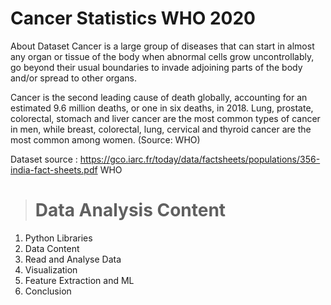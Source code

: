 # Cancer Statistics WHO 2020
About Dataset
Cancer is a large group of diseases that can start in almost any organ or tissue of the body when abnormal cells grow uncontrollably, go beyond their usual boundaries to invade adjoining parts of the body and/or spread to other organs.

Cancer is the second leading cause of death globally, accounting for an estimated 9.6 million deaths, or one in six deaths, in 2018. Lung, prostate, colorectal, stomach and liver cancer are the most common types of cancer in men, while breast, colorectal, lung, cervical and thyroid cancer are the most common among women. (Source: WHO)

Dataset source : https://gco.iarc.fr/today/data/factsheets/populations/356-india-fact-sheets.pdf WHO

> # Data Analysis Content
1. Python Libraries 
2. Data Content
3. Read and Analyse Data
4. Visualization
5. Feature Extraction and ML
6. Conclusion
